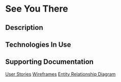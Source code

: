 # See You There

## Description

## Technologies In Use

## Supporting Documentation
[User Stories]()
[Wireframes](http://k7g14q.axshare.com)
[Entity Relationship Diagram](https://www.lucidchart.com/documents/view/291dcc80-941b-4ed9-aa0d-7ad15a7f5dd4)
